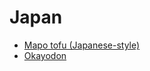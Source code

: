 # Japan

- [Mapo tofu (Japanese-style)](../recipes/mapo-tofu-(japanese-style).md)
- [Okayodon](../recipes/okayodon.md)